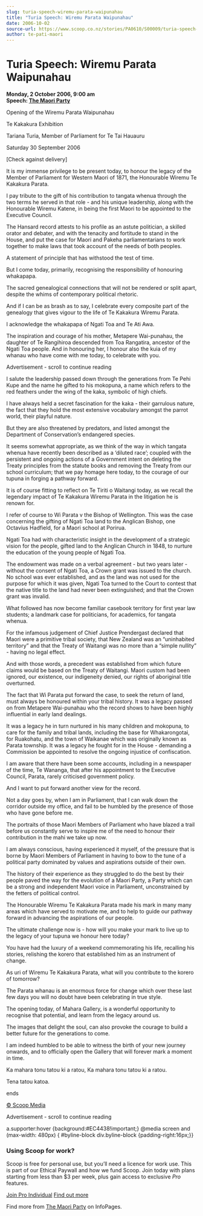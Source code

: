 ```yaml
---
slug: turia-speech-wiremu-parata-waipunahau
title: "Turia Speech: Wiremu Parata Waipunahau"
date: 2006-10-02
source-url: https://www.scoop.co.nz/stories/PA0610/S00009/turia-speech-wiremu-parata-waipunahau.htm
author: te-pati-maori
---
```

Turia Speech: Wiremu Parata Waipunahau
======================================

**Monday, 2 October 2006, 9:00 am**  
**Speech: [The Maori Party](https://info.scoop.co.nz/The_Maori_Party)**

Opening of the Wiremu Parata Waipunahau

Te Kakakura Exhibition

Tariana Turia, Member of Parliament for Te Tai Hauauru

Saturday 30 September 2006

\[Check against delivery\]

It is my immense privilege to be present today, to honour the legacy of the Member of Parliament for Western Maori of 1871, the Honourable Wiremu Te Kakakura Parata.

I pay tribute to the gift of his contribution to tangata whenua through the two terms he served in that role - and his unique leadership, along with the Honourable Wiremu Katene, in being the first Maori to be appointed to the Executive Council.

The Hansard record attests to his profile as an astute politician, a skilled orator and debater, and with the tenacity and fortitude to stand in the House, and put the case for Maori and Pakeha parliamentarians to work together to make laws that took account of the needs of both peoples.

A statement of principle that has withstood the test of time.

But I come today, primarily, recognising the responsibility of honouring whakapapa.

The sacred genealogical connections that will not be rendered or split apart, despite the whims of contemporary political rhetoric.

And if I can be as brash as to say, I celebrate every composite part of the genealogy that gives vigour to the life of Te Kakakura Wiremu Parata.

I acknowledge the whakapapa of Ngati Toa and Te Ati Awa.

The inspiration and courage of his mother, Metapere Wai-punahau, the daughter of Te Rangihiroa descended from Toa Rangatira, ancestor of the Ngati Toa people. And in honouring her, I honour also the kuia of my whanau who have come with me today, to celebrate with you.

Advertisement - scroll to continue reading





I salute the leadership passed down through the generations from Te Pehi Kupe and the name he gifted to his mokopuna, a name which refers to the red feathers under the wing of the kaka, symbolic of high chiefs.

I have always held a secret fascination for the kaka - their garrulous nature, the fact that they hold the most extensive vocabulary amongst the parrot world, their playful nature.

But they are also threatened by predators, and listed amongst the Department of Conservation’s endangered species.

It seems somewhat appropriate, as we think of the way in which tangata whenua have recently been described as a ‘diluted race’; coupled with the persistent and ongoing actions of a Government intent on deleting the Treaty principles from the statute books and removing the Treaty from our school curriculum; that we pay homage here today, to the courage of our tupuna in forging a pathway forward.

It is of course fitting to reflect on Te Tiriti o Waitangi today, as we recall the legendary impact of Te Kakakura Wiremu Parata in the litigation he is renown for.

I refer of course to Wi Parata v the Bishop of Wellington. This was the case concerning the gifting of Ngati Toa land to the Anglican Bishop, one Octavius Hadfield, for a Maori school at Porirua.

Ngati Toa had with characteristic insight in the development of a strategic vision for the people, gifted land to the Anglican Church in 1848, to nurture the education of the young people of Ngati Toa.

The endowment was made on a verbal agreement - but two years later - without the consent of Ngati Toa, a Crown grant was issued to the church. No school was ever established, and as the land was not used for the purpose for which it was given, Ngati Toa turned to the Court to contest that the native title to the land had never been extinguished; and that the Crown grant was invalid.

What followed has now become familiar casebook territory for first year law students; a landmark case for politicians, for academics, for tangata whenua.

For the infamous judgement of Chief Justice Prendergast declared that Maori were a primitive tribal society, that New Zealand was an “uninhabited territory” and that the Treaty of Waitangi was no more than a “simple nullity” - having no legal effect.

And with those words, a precedent was established from which future claims would be based on the Treaty of Waitangi. Maori custom had been ignored, our existence, our indigeneity denied, our rights of aboriginal title overturned.

The fact that Wi Parata put forward the case, to seek the return of land, must always be honoured within your tribal history. It was a legacy passed on from Metapere Wai-punahau who the record shows to have been highly influential in early land dealings.

It was a legacy he in turn nurtured in his many children and mokopuna, to care for the family and tribal lands, including the base for Whakarongotai, for Ruakohatu, and the town of Waikanae which was originally known as Parata township. It was a legacy he fought for in the House - demanding a Commission be appointed to resolve the ongoing injustice of confiscation.

I am aware that there have been some accounts, including in a newspaper of the time, Te Wananga, that after his appointment to the Executive Council, Parata, rarely criticised government policy.

And I want to put forward another view for the record.

Not a day goes by, when I am in Parliament, that I can walk down the corridor outside my office, and fail to be humbled by the presence of those who have gone before me.

The portraits of those Maori Members of Parliament who have blazed a trail before us constantly serve to inspire me of the need to honour their contribution in the mahi we take up now.

I am always conscious, having experienced it myself, of the pressure that is borne by Maori Members of Parliament in having to bow to the tune of a political party dominated by values and aspirations outside of their own.

The history of their experience as they struggled to do the best by their people paved the way for the evolution of a Maori Party, a Party which can be a strong and independent Maori voice in Parliament, unconstrained by the fetters of political control.

The Honourable Wiremu Te Kakakura Parata made his mark in many many areas which have served to motivate me, and to help to guide our pathway forward in advancing the aspirations of our people.

The ultimate challenge now is - how will you make your mark to live up to the legacy of your tupuna we honour here today?

You have had the luxury of a weekend commemorating his life, recalling his stories, relishing the korero that established him as an instrument of change.

As uri of Wiremu Te Kakakura Parata, what will you contribute to the korero of tomorrow?

The Parata whanau is an enormous force for change which over these last few days you will no doubt have been celebrating in true style.

The opening today, of Mahara Gallery, is a wonderful opportunity to recognise that potential, and learn from the legacy around us.

The images that delight the soul, can also provoke the courage to build a better future for the generations to come.

I am indeed humbled to be able to witness the birth of your new journey onwards, and to officially open the Gallery that will forever mark a moment in time.

Ka mahara tonu tatou ki a ratou, Ka mahara tonu tatou ki a ratou.

Tena tatou katoa.

ends

[© Scoop Media](http://www.scoop.co.nz/about/terms.html)  

Advertisement - scroll to continue reading



a.supporter:hover {background:#EC4438!important;} @media screen and (max-width: 480px) { #byline-block div.byline-block {padding-right:16px;}}

### Using Scoop for work?

Scoop is free for personal use, but you’ll need a licence for work use. This is part of our Ethical Paywall and how we fund Scoop. Join today with plans starting from less than $3 per week, plus gain access to exclusive _Pro_ features.  
  
[Join Pro Individual](https://pro.scoop.co.nz/Individual/?from=ProIn24) [Find out more](https://pro.scoop.co.nz/using-scoop-for-work/?from=ProIn24)

Find more from [The Maori Party](https://info.scoop.co.nz/The_Maori_Party) on InfoPages.